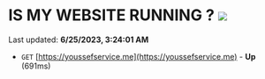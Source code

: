 # IS MY WEBSITE RUNNING ? [![](https://img.shields.io/static/v1?label=Sponsor&message=%E2%9D%A4&logo=GitHub&color=%23fe8e86)](https://github.com/sponsors/<username>)

Last updated: **6/25/2023, 3:24:01 AM**

- `GET` [https://youssefservice.me](https://youssefservice.me) - **Up** (691ms)
